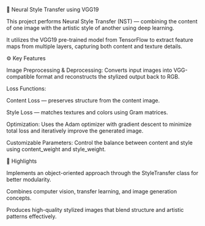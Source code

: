 🧠 Neural Style Transfer using VGG19

This project performs Neural Style Transfer (NST) — combining the content of one image with the artistic style of another using deep learning.

It utilizes the VGG19 pre-trained model from TensorFlow to extract feature maps from multiple layers, capturing both content and texture details.

⚙️ Key Features

Image Preprocessing & Deprocessing: Converts input images into VGG-compatible format and reconstructs the stylized output back to RGB.

Loss Functions:

Content Loss — preserves structure from the content image.

Style Loss — matches textures and colors using Gram matrices.

Optimization: Uses the Adam optimizer with gradient descent to minimize total loss and iteratively improve the generated image.

Customizable Parameters: Control the balance between content and style using content_weight and style_weight.

🚀 Highlights

Implements an object-oriented approach through the StyleTransfer class for better modularity.

Combines computer vision, transfer learning, and image generation concepts.

Produces high-quality stylized images that blend structure and artistic patterns effectively.

